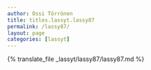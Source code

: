 ```yaml
---
author: Ossi Törrönen
title: titles.lassyt.lassy87
permalink: /lassy87/
layout: page
categories: [lassyt]
---
```

{% translate_file _lassyt/lassy87/lassy87.md %}
